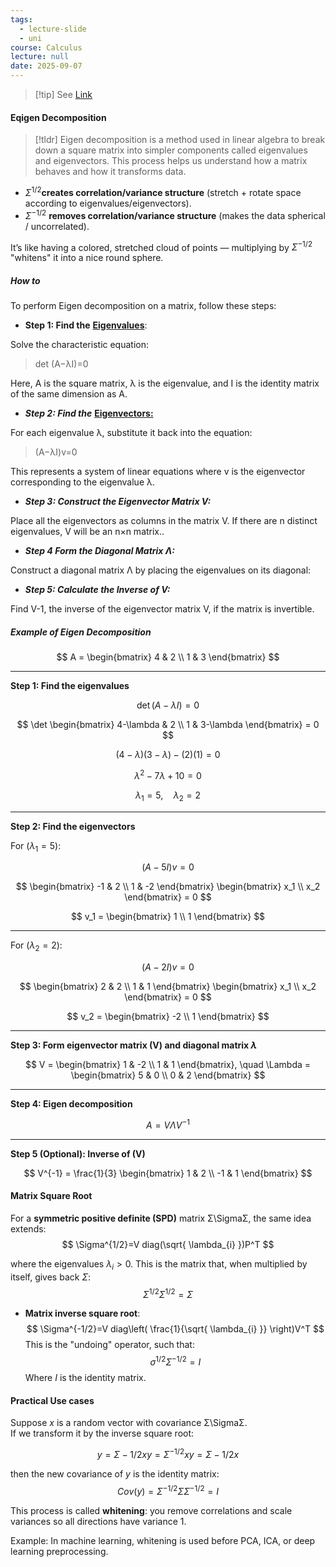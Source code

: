```yaml
---
tags:
  - lecture-slide
  - uni
course: Calculus
lecture: null
date: 2025-09-07
---
```

>[!tip] See [Link](https://www.geeksforgeeks.org/engineering-mathematics/eigen-decomposition-of-a-matrix/)

#### Eqigen Decomposition
>[!tldr] Eigen decomposition is a method used in linear algebra to break down a square matrix into simpler components called eigenvalues and eigenvectors. This process helps us understand how a matrix behaves and how it transforms data.
-  $\Sigma^{1/2}$**creates correlation/variance structure** (stretch + rotate space according to eigenvalues/eigenvectors).
- $\Sigma^{-1/2}$ **removes correlation/variance structure** (makes the data spherical / uncorrelated).

It’s like having a colored, stretched cloud of points — multiplying by $\Sigma^{-1/2}$ "whitens" it into a nice round sphere.

##### How to
To perform Eigen decomposition on a matrix, follow these steps:

- **Step 1: Find the** [**Eigenvalues**](https://www.geeksforgeeks.org/engineering-mathematics/eigen-values/):

Solve the characteristic equation:

> det (A−λI)=0

Here, A is the square matrix, λ is the eigenvalue, and I is the identity matrix of the same dimension as A.

- ***Step 2: Find the*** [**Eigenvectors:**](https://www.geeksforgeeks.org/engineering-mathematics/eigen-values/)

For each eigenvalue λ, substitute it back into the equation:

> (A−λI)v=0

This represents a system of linear equations where v is the eigenvector corresponding to the eigenvalue λ.

- ***Step 3: Construct the Eigenvector Matrix V:***

Place all the eigenvectors as columns in the matrix V. If there are n distinct eigenvalues, V will be an n×n matrix..

- ***Step 4 Form the Diagonal Matrix Λ:***

Construct a diagonal matrix Λ by placing the eigenvalues on its diagonal:

- ***Step 5: Calculate the Inverse of V:***

Find V-1, the inverse of the eigenvector matrix V, if the matrix is invertible.


##### Example of Eigen Decomposition

$$
A = \begin{bmatrix} 4 & 2 \\ 1 & 3 \end{bmatrix}
$$

---

**Step 1: Find the eigenvalues**

$$
\det(A - \lambda I) = 0
$$

$$
\det \begin{bmatrix} 4-\lambda & 2 \\ 1 & 3-\lambda \end{bmatrix} = 0
$$

$$
(4-\lambda)(3-\lambda) - (2)(1) = 0
$$

$$
\lambda^2 - 7\lambda + 10 = 0
$$

$$
\lambda_1 = 5, \quad \lambda_2 = 2
$$

---

**Step 2: Find the eigenvectors**

For $(\lambda_1 = 5)$:

$$
(A - 5I)v = 0
$$

$$
\begin{bmatrix} -1 & 2 \\ 1 & -2 \end{bmatrix}
\begin{bmatrix} x_1 \\ x_2 \end{bmatrix} = 0
$$

$$
v_1 = \begin{bmatrix} 1 \\ 1 \end{bmatrix}
$$

---

For $(\lambda_{2}=2)$:

$$
(A - 2I)v = 0
$$

$$
\begin{bmatrix} 2 & 2 \\ 1 & 1 \end{bmatrix}
\begin{bmatrix} x_1 \\ x_2 \end{bmatrix} = 0
$$

$$
v_2 = \begin{bmatrix} -2 \\ 1 \end{bmatrix}
$$

---

**Step 3: Form eigenvector matrix \(V\) and diagonal matrix $\lambda$**

$$
V = \begin{bmatrix} 1 & -2 \\ 1 & 1 \end{bmatrix}, 
\quad 
\Lambda = \begin{bmatrix} 5 & 0 \\ 0 & 2 \end{bmatrix}
$$

---

**Step 4: Eigen decomposition**

$$
A = V \Lambda V^{-1}
$$

---

**Step 5 (Optional): Inverse of \(V\)**
  
$$
V^{-1} = \frac{1}{3}
\begin{bmatrix} 1 & 2 \\ -1 & 1 \end{bmatrix}
$$


#### Matrix Square Root

For a **symmetric positive definite (SPD)** matrix Σ\SigmaΣ, the same idea extends:
$$
\Sigma^{1/2}=V diag(\sqrt{ \lambda_{i} })P^T
$$

where the eigenvalues $\lambda_{i}>0$.
This is the matrix that, when multiplied by itself, gives back $\Sigma$:
$$
\Sigma^{1/2}\Sigma^{1/2}=\Sigma
$$
* **Matrix inverse square root**:
$$
\Sigma^{-1/2}=V diag\left( \frac{1}{\sqrt{ \lambda_{i} }} \right)V^T
$$
This is the "undoing" operator, such that:
$$
\sigma^{1/2}\Sigma^{-1/2}=I
$$
Where $I$ is the identity matrix.


#### Practical Use cases
Suppose $x$ is a random vector with covariance Σ\SigmaΣ.  
If we transform it by the inverse square root:

$$
y=Σ−1/2xy = \Sigma^{-1/2} xy=Σ−1/2x
$$

then the new covariance of $y$ is the identity matrix:
$$
Cov(y)=\Sigma^{-1/2}\Sigma \Sigma^{-1/2}= I
$$


This process is called **whitening**: you remove correlations and scale variances so all directions have variance 1.

Example: In machine learning, whitening is used before PCA, ICA, or deep learning preprocessing.